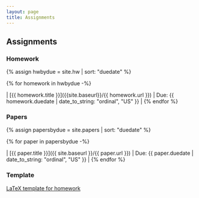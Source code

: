 ```yaml
---
layout: page
title: Assignments
---
```


## Assignments

### Homework

{% assign hwbydue = site.hw | sort: "duedate" %}

{% for homework in hwbydue -%}

| [{{ homework.title }}]({{site.baseurl}}/{{ homework.url }}) | Due: {{ homework.duedate | date_to_string: "ordinal", "US"  }} |
{% endfor %}


### Papers

{% assign papersbydue = site.papers | sort: "duedate" %}

{% for paper in papersbydue -%}

| [{{ paper.title }}]({{ site.baseurl }}/{{ paper.url }}) | Due: {{ paper.duedate | date_to_string: "ordinal", "US"  }} |
{% endfor %}


### Template

[LaTeX template for homework](assets/584-Homework-template.tex)
